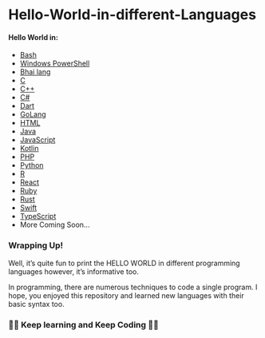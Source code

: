# Hello-World-in-different-Languages
<h4> Hello World in:</h4>

- <a href="https://github.com/MrKrishnaAgarwal/Hello-World/blob/main/Bash">Bash</a>
- <a href="https://github.com/MrKrishnaAgarwal/Hello-World/blob/main/Windows PowerShell">Windows PowerShell</a>
- <a href="https://github.com/MrKrishnaAgarwal/Hello-World/blob/main/main_bhai_lang.bhai">Bhai lang</a>
- <a href="https://github.com/MrKrishnaAgarwal/Hello-World/blob/main/main.c">C</a>
- <a href="https://github.com/MrKrishnaAgarwal/Hello-World/blob/main/main.cpp">C++</a>
- <a href="https://github.com/MrKrishnaAgarwal/Hello-World/blob/main/main.cs">C#</a>
- <a href="https://github.com/MrKrishnaAgarwal/Hello-World/blob/main/main.dart">Dart</a>
- <a href="https://github.com/MrKrishnaAgarwal/Hello-World/blob/main/main.go">GoLang</a>
- <a href="https://github.com/MrKrishnaAgarwal/Hello-World/blob/main/main.html">HTML</a>
- <a href="https://github.com/MrKrishnaAgarwal/Hello-World/blob/main/main.java">Java</a>
- <a href="https://github.com/MrKrishnaAgarwal/Hello-World/blob/main/main.js">JavaScript</a>
- <a href="https://github.com/MrKrishnaAgarwal/Hello-World/blob/main/main.kt">Kotlin</a>
- <a href="https://github.com/MrKrishnaAgarwal/Hello-World/blob/main/main.php">PHP</a>
- <a href="https://github.com/MrKrishnaAgarwal/Hello-World/blob/main/main.py">Python</a>
- <a href="https://github.com/MrKrishnaAgarwal/Hello-World/blob/main/main.r">R</a>
- <a href="https://github.com/MrKrishnaAgarwal/Hello-World/blob/main/main_react.js">React</a>
- <a href="https://github.com/MrKrishnaAgarwal/Hello-World/blob/main/main.rb">Ruby</a>
- <a href="https://github.com/MrKrishnaAgarwal/Hello-World/blob/main/main.rs">Rust</a>
- <a href="https://github.com/MrKrishnaAgarwal/Hello-World/blob/main/main.swift">Swift</a>
- <a href="https://github.com/MrKrishnaAgarwal/Hello-World/blob/main/main.ts">TypeScript</a>
- More Coming Soon...
<h3>Wrapping Up!</h3>
Well, it’s quite fun to print the HELLO WORLD in different programming languages however, it’s informative too.

In programming, there are numerous techniques to code a single program. I hope, you enjoyed this repository and learned new languages with their basic syntax too.

<h3>👨‍💻 Keep learning and Keep Coding 👩‍💻</h3>
